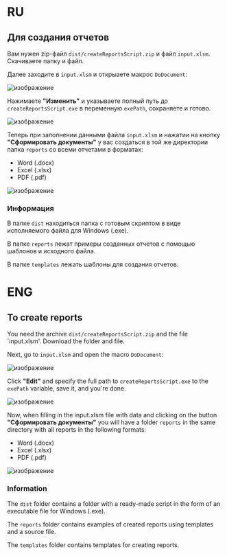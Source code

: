 # RU
## Для создания отчетов
Вам нужен zip-файл `dist/createReportsScript.zip` и файл `input.xlsm`.
Скачиваете папку и файл.

Далее заходите в `input.xlsm` и открыаете макрос `DoDocument`:

![изображение](https://github.com/user-attachments/assets/8eafa2fc-f86c-47ac-9b1e-08392470b2af)


Нажимаете **"Изменить"** и указываете полный путь до `createReportsScript.exe` в переменную `exePath`, сохраняете и готово.

![изображение](https://github.com/user-attachments/assets/da776453-233d-40ed-b737-f10edcff0ad9)


Теперь при заполнении данными файла `input.xlsm` и нажатии на кнопку **"Сформировать документы"** у вас создаться в той же директории папка `reports` со всеми отчетами в форматах:

- Word (.docx)
- Excel (.xlsx)
- PDF (.pdf)

![изображение](https://github.com/user-attachments/assets/50ad3671-1cc9-4a9f-9641-7ae357ef626d)


### Информация
В папке `dist` находиться папка с готовым скриптом в виде исполняемого файла для Windows (.exe).

В папке `reports` лежат примеры созданных отчетов с помощью шаблонов и исходного файла.

В папке `templates` лежать шаблоны для создания отчетов.

# ENG
## To create reports
You need the archive `dist/createReportsScript.zip` and the file `input.xlsm'.
Download the folder and file.

Next, go to `input.xlsm` and open the macro `DoDocument`:

![изображение](https://github.com/user-attachments/assets/8eafa2fc-f86c-47ac-9b1e-08392470b2af)

Click **"Edit"** and specify the full path to `createReportsScript.exe` to the `exePath` variable, save it, and you're done.

![изображение](https://github.com/user-attachments/assets/da776453-233d-40ed-b737-f10edcff0ad9)

Now, when filling in the input.xlsm file with data and clicking on the button **"Сформировать документы"** you will have a folder `reports` in the same directory with all reports in the following formats:

- Word (.docx)
- Excel (.xlsx)
- PDF (.pdf)

![изображение](https://github.com/user-attachments/assets/50ad3671-1cc9-4a9f-9641-7ae357ef626d)

### Information
The `dist` folder contains a folder with a ready-made script in the form of an executable file for Windows (.exe).

The `reports` folder contains examples of created reports using templates and a source file.

The `templates` folder contains templates for creating reports.
